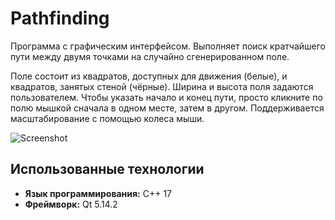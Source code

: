 # Pathfinding

Программа с графическим интерфейсом. Выполняет поиск кратчайшего пути между двумя точками на случайно сгенерированном поле.

Поле состоит из квадратов, доступных для движения (белые), и квадратов, занятых стеной (чёрные). Ширина и высота поля задаются пользователем. Чтобы указать начало и конец пути, просто кликните по полю мышкой сначала в одном месте, затем в другом. Поддерживается масштабирование с помощью колеса мыши.

![Screenshot](screenshot.png)

## Использованные технологии

- **Язык программирования:** C++ 17
- **Фреймворк:** Qt 5.14.2
